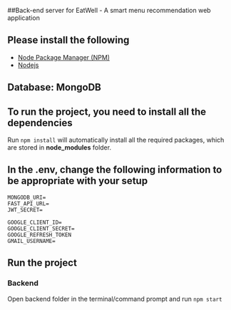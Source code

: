 ##Back-end server for EatWell - A smart menu recommendation web application
## Please install the following

- [Node Package Manager (NPM)](https://www.npmjs.com)
- [Nodejs](https://nodejs.org/en/download/)

## Database: MongoDB

## To run the project, you need to install all the dependencies

Run `npm install` will automatically install all the required packages, which are stored in **node_modules** folder.

## In the .env, change the following information to be appropriate with your setup

```
MONGODB_URI=
FAST_API_URL=
JWT_SECRET=

GOOGLE_CLIENT_ID=
GOOGLE_CLIENT_SECRET=
GOOGLE_REFRESH_TOKEN
GMAIL_USERNAME=
```


## Run the project

### Backend

Open backend folder in the terminal/command prompt and run `npm start`

